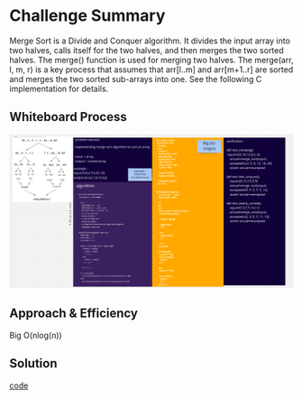 # Challenge Summary
Merge Sort is a Divide and Conquer algorithm. It divides the input array into two halves, calls itself for the two halves, and then merges the two sorted halves. The merge() function is used for merging two halves. The merge(arr, l, m, r) is a key process that assumes that arr[l..m] and arr[m+1..r] are sorted and merges the two sorted sub-arrays into one. See the following C implementation for details.
## Whiteboard Process
![Whiteboard](whiteboard.png)
## Approach & Efficiency
Big O(nlog(n))

## Solution
[code](merge_sort.py)

